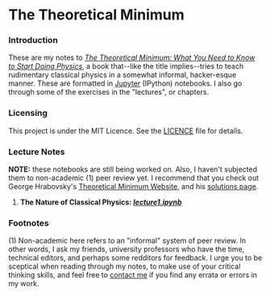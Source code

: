 # The Theoretical Minimum

### Introduction

These are my notes to [_The Theoretical Minimum: What You Need to Know to Start Doing Physics_](https://www.amazon.com/gp/product/046502811X), a book that--like the title implies--tries to teach rudimentary classical physics in a somewhat informal, hacker-esque manner. These are formatted in [Jupyter](https://jupyter.org/) (IPython) notebooks. I also go through some of the exercises in the "lectures", or chapters. 

### Licensing
This project is under the MIT Licence. See the [LICENCE](LICENCE.md) file for details.

### Lecture Notes
**NOTE:** these notebooks are still being worked on. Also, I haven't subjected them to non-academic (1) peer review yet. I recommend that you check out George Hrabovsky's [Theoretical Minimum Website](http://www.madscitech.org/tm/), and his [solutions page](http://www.madscitech.org/tm/slns/).

1. **The Nature of Classical Physics: _[lecture1.ipynb](lecture1.ipynb)_**

### Footnotes
(1) Non-academic here refers to an "informal" system of peer review. In other words, I ask my friends, university professors who have the time, technical editors, and perhaps some redditors for feedback. I urge you to be sceptical when reading through my notes, to make use of your critical thinking skills, and feel free to  [contact me](https://hackermaneia.keybase.pub/contact.html) if you find any errata or errors in my work.
